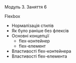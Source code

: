 Модуль 3. Заняття 6

Flexbox

- Нормалізація стилів
- Як було раніше без флексів
- Основні концепції
  - flex-контейнер
  - flex-елемент
- Властивості flex-контейнера
- Властивості flex-елемента
